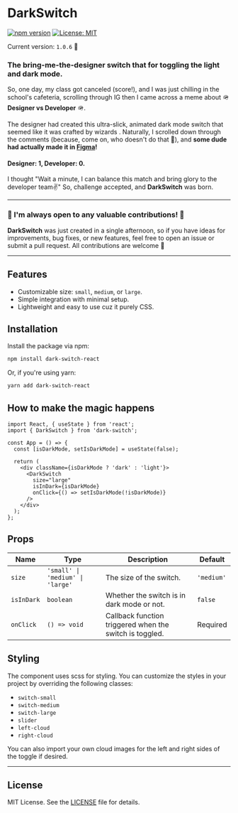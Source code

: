# DarkSwitch

[![npm version](https://img.shields.io/npm/v/dark-switch-react.svg?style=flat-square)](https://www.npmjs.com/package/dark-switch-react) [![License: MIT](https://img.shields.io/badge/License-MIT-yellow.svg)](https://opensource.org/licenses/MIT)

Current version: `1.0.6` 🚀

### The bring-me-the-designer switch that for toggling the light and dark mode.

So, one day, my class got canceled (score!), and I was just chilling in the school's cafeteria, scrolling through IG
then I
came across a meme about 🪖 **Designer vs Developer** 🪖. <br/>

The designer had created this ultra-slick, animated dark mode
switch that seemed like it was crafted by wizards . Naturally, I scrolled down through the comments (because, come on,
who doesn't do that 👀), and
**some dude had actually made it in [Figma](https://tinyurl.com/mtsw6pb9)!**

#### Designer: 1, Developer: 0.

I thought "Wait a minute, I can balance this match and bring glory to the developer team✌️" So, challenge accepted,
and **DarkSwitch** was born.

---

### 🤙 I'm always open to any valuable contributions! 🤙

**DarkSwitch** was just created in a single afternoon, so if you have ideas for improvements, bug fixes, or
new features, feel free to open an issue or submit a pull request. All contributions are welcome 🥂

---

## Features

- Customizable size: `small`, `medium`, or `large`.
- Simple integration with minimal setup.
- Lightweight and easy to use cuz it purely CSS.

## Installation

Install the package via npm:

```bash
npm install dark-switch-react
```

Or, if you're using yarn:

```bash
yarn add dark-switch-react
```

## How to make the magic happens

```tsx
import React, { useState } from 'react';
import { DarkSwitch } from 'dark-switch';

const App = () => {
  const [isDarkMode, setIsDarkMode] = useState(false);

  return (
    <div className={isDarkMode ? 'dark' : 'light'}>
      <DarkSwitch
        size="large"
        isInDark={isDarkMode}
        onClick={() => setIsDarkMode(!isDarkMode)}
      />
    </div>
  );
};

```

## Props

| Name       | Type                             | Description                                             | Default    |
|------------|----------------------------------|---------------------------------------------------------|------------|
| `size`     | `'small' \| 'medium' \| 'large'` | The size of the switch.                                 | `'medium'` |
| `isInDark` | `boolean`                        | Whether the switch is in dark mode or not.              | `false`    |
| `onClick`  | `() => void`                     | Callback function triggered when the switch is toggled. | Required   |

## Styling

The component uses scss for styling. You can customize the styles in your project by overriding the following classes:

- `switch-small`
- `switch-medium`
- `switch-large`
- `slider`
- `left-cloud`
- `right-cloud`

You can also import your own cloud images for the left and right sides of the toggle if desired.

---

## License

MIT License. See the [LICENSE](LICENSE) file for details.
